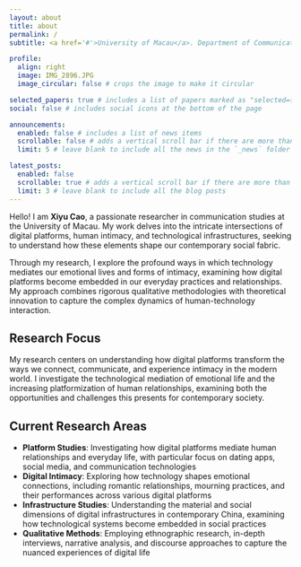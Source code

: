 ```yaml
---
layout: about
title: about
permalink: /
subtitle: <a href='#'>University of Macau</a>. Department of Communication. Platform studies, intimacy, and infrastructure.

profile:
  align: right
  image: IMG_2896.JPG
  image_circular: false # crops the image to make it circular

selected_papers: true # includes a list of papers marked as "selected={true}"
social: false # includes social icons at the bottom of the page

announcements:
  enabled: false # includes a list of news items
  scrollable: false # adds a vertical scroll bar if there are more than 3 news items
  limit: 5 # leave blank to include all the news in the `_news` folder

latest_posts:
  enabled: false
  scrollable: true # adds a vertical scroll bar if there are more than 3 new posts items
  limit: 3 # leave blank to include all the blog posts
---
```


Hello! I am **Xiyu Cao**, a passionate researcher in communication studies at the University of Macau. My work delves into the intricate intersections of digital platforms, human intimacy, and technological infrastructures, seeking to understand how these elements shape our contemporary social fabric.

Through my research, I explore the profound ways in which technology mediates our emotional lives and forms of intimacy, examining how digital platforms become embedded in our everyday practices and relationships. My approach combines rigorous qualitative methodologies with theoretical innovation to capture the complex dynamics of human-technology interaction.

## Research Focus

My research centers on understanding how digital platforms transform the ways we connect, communicate, and experience intimacy in the modern world. I investigate the technological mediation of emotional life and the increasing platformization of human relationships, examining both the opportunities and challenges this presents for contemporary society.

## Current Research Areas

- **Platform Studies**: Investigating how digital platforms mediate human relationships and everyday life, with particular focus on dating apps, social media, and communication technologies
- **Digital Intimacy**: Exploring how technology shapes emotional connections, including romantic relationships, mourning practices, and their performances across various digital platforms
- **Infrastructure Studies**: Understanding the material and social dimensions of digital infrastructures in contemporary China, examining how technological systems become embedded in social practices
- **Qualitative Methods**: Employing ethnographic research, in-depth interviews, narrative analysis, and discourse approaches to capture the nuanced experiences of digital life